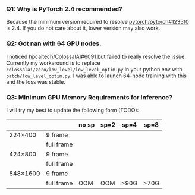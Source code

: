 ### Q1: Why is PyTorch 2.4 recommended?

Because the minimum version required to resolve [pytorch/pytorch#123510](https://github.com/pytorch/pytorch/issues/123510) is 2.4. If you do not care about it, lower version may also work.

### Q2: Got nan with 64 GPU nodes.

I noticed [hpcaitech/ColossalAI#6091](https://github.com/hpcaitech/ColossalAI/issues/6091) but failed to really resolve the issue. Currently my workaround is to replace `colossalai/zero/low_level/low_level_optim.py` in your python env with `patch/low_level_optim.py`. I was able to launch 64-node training with this and the loss was stable.

### Q3: Minimum GPU Memory Requirements for Inference?

I will try my best to update the following form (TODO):

|                 |            | no sp | sp=2 | sp=4 | sp=8 |
|-----------------|------------|-------|------|------|------|
| 224$\times$400  | 9 frame    |       |      |      |      |
|                 | full frame |       |      |      |      |
| 424$\times$800  | 9 frame    |       |      |      |      |
|                 | full frame |       |      |      |      |
| 848$\times$1600 | 9 frame    |       |      |      |      |
|                 | full frame | OOM   | OOM  | >90G | >70G |
